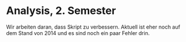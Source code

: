 # Analysis, 2. Semester

Wir arbeiten daran, dass Skript zu verbessern. Aktuell ist eher noch auf dem Stand von 2014 und es sind noch ein paar Fehler drin.
